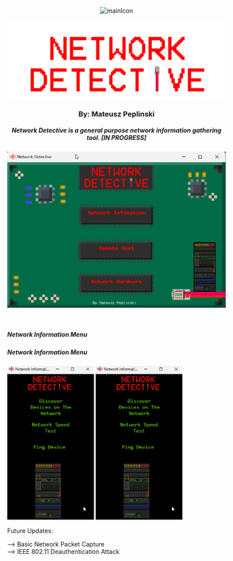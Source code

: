 

<p align="center">
  <img width="75" src="resources/Network-Detective-icon.ico" alt="mainIcon">
</p>

<p align="center"><img width="500" src="resources/mainMenu/mainMenuTitle.png" alt="mainTitle"> 

<h3 align="center">By: Mateusz Peplinski</h3>


<h5 align="center"> Network Detective is a general purpose network information gathering tool. [IN PROGRESS]</h5>
<p align="center">
  <img src="READMEimg/Capture.PNG" alt="mainMenu">
 </p>
</br>
 <h5>Network Information Menu</h5>    <h5>Network Information Menu</h5>
 <img src="READMEimg/NetworkInformation.gif" alt="NetInfo" width="200"> <img src="READMEimg/NetworkInformation.gif" alt="NetInfo" width="200">
  
Future Updates:

--> Basic Network Packet Capture  
--> IEEE 802.11 Deauthentication Attack
